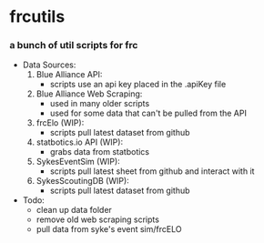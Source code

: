 # frcutils

### a bunch of util scripts for frc

- Data Sources:
    1. Blue Alliance API:
        - scripts use an api key placed in the .apiKey file
    2. Blue Alliance Web Scraping:
        - used in many older scripts
        - used for some data that can't be pulled from the API
    3. frcElo (WIP):
        - scripts pull latest dataset from github
    4. statbotics.io API (WIP):
        - grabs data from statbotics
    5. SykesEventSim (WIP):
        - scripts pull latest sheet from github and interact with it
    6. SykesScoutingDB (WIP):
        - scripts pull latest dataset from github
- Todo:
    - clean up data folder
    - remove old web scraping scripts
    - pull data from syke's event sim/frcELO
